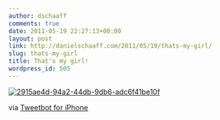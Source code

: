 ```yaml
---
author: dschaaff
comments: true
date: 2011-05-19 22:27:13+00:00
layout: post
link: http://danielschaaff.com/2011/05/19/thats-my-girl/
slug: thats-my-girl
title: That's my girl!
wordpress_id: 505
---
```


[![2915ae4d-94a2-44db-9db6-adc6f41be10f](http://posterous.com/getfile/files.posterous.com/danielschaaff/rnbHFCujdyflIHCxzgFhouAjlvBkvmAfmIjFvwicArdxjgbIjdlGJmElGFrG/2915AE4D-94A2-44DB-9DB6-ADC6F41BE10F.jpeg.scaled500.jpg)](http://posterous.com/getfile/files.posterous.com/danielschaaff/rnbHFCujdyflIHCxzgFhouAjlvBkvmAfmIjFvwicArdxjgbIjdlGJmElGFrG/2915AE4D-94A2-44DB-9DB6-ADC6F41BE10F.jpeg.scaled1000.jpg)

  

via [Tweetbot for iPhone](http://tapbots.com/tweetbot)
